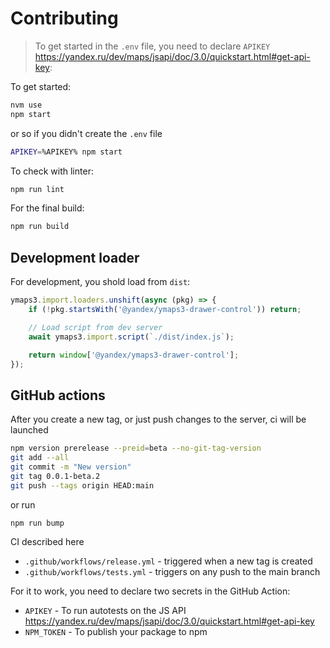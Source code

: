 # Contributing

> To get started in the `.env` file, you need to declare `APIKEY` https://yandex.ru/dev/maps/jsapi/doc/3.0/quickstart.html#get-api-key:

To get started:

```sh
nvm use
npm start
```

or so if you didn't create the `.env` file

```sh
APIKEY=%APIKEY% npm start
```

To check with linter:

```sh
npm run lint
```

For the final build:

```sh
npm run build
```


## Development loader

For development, you shold load from `dist`:

```js
ymaps3.import.loaders.unshift(async (pkg) => {
    if (!pkg.startsWith('@yandex/ymaps3-drawer-control')) return;

    // Load script from dev server
    await ymaps3.import.script(`./dist/index.js`);

    return window['@yandex/ymaps3-drawer-control'];
});
```


## GitHub actions

After you create a new tag, or just push changes to the server, ci will be launched

```sh
npm version prerelease --preid=beta --no-git-tag-version
git add --all
git commit -m "New version"
git tag 0.0.1-beta.2
git push --tags origin HEAD:main
```

or run

```sh
npm run bump
```

CI described here

- `.github/workflows/release.yml` - triggered when a new tag is created
- `.github/workflows/tests.yml` - triggers on any push to the main branch

For it to work, you need to declare two secrets in the GitHub Action:

- `APIKEY` - To run autotests on the JS API https://yandex.ru/dev/maps/jsapi/doc/3.0/quickstart.html#get-api-key
- `NPM_TOKEN` - To publish your package to npm
